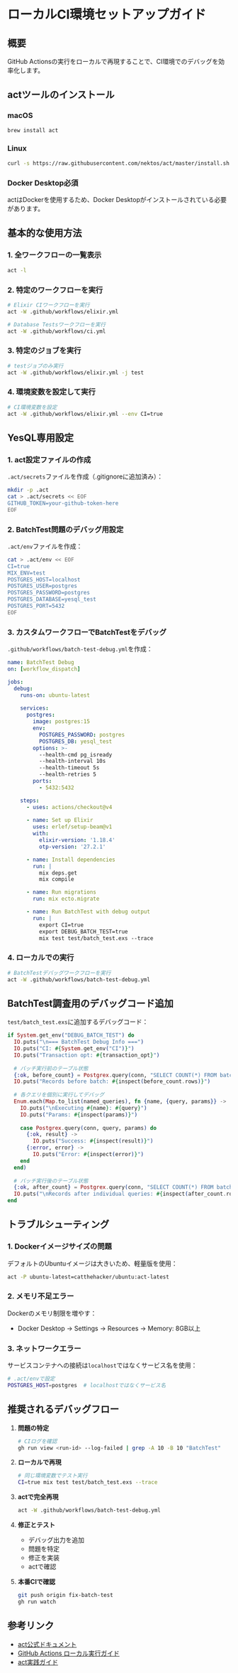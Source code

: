 # ローカルCI環境セットアップガイド

## 概要
GitHub Actionsの実行をローカルで再現することで、CI環境でのデバッグを効率化します。

## actツールのインストール

### macOS
```bash
brew install act
```

### Linux
```bash
curl -s https://raw.githubusercontent.com/nektos/act/master/install.sh | sudo bash
```

### Docker Desktop必須
actはDockerを使用するため、Docker Desktopがインストールされている必要があります。

## 基本的な使用方法

### 1. 全ワークフローの一覧表示
```bash
act -l
```

### 2. 特定のワークフローを実行
```bash
# Elixir CIワークフローを実行
act -W .github/workflows/elixir.yml

# Database Testsワークフローを実行
act -W .github/workflows/ci.yml
```

### 3. 特定のジョブを実行
```bash
# testジョブのみ実行
act -W .github/workflows/elixir.yml -j test
```

### 4. 環境変数を設定して実行
```bash
# CI環境変数を設定
act -W .github/workflows/elixir.yml --env CI=true
```

## YesQL専用設定

### 1. act設定ファイルの作成
`.act/secrets`ファイルを作成（.gitignoreに追加済み）：
```bash
mkdir -p .act
cat > .act/secrets << EOF
GITHUB_TOKEN=your-github-token-here
EOF
```

### 2. BatchTest問題のデバッグ用設定
`.act/env`ファイルを作成：
```bash
cat > .act/env << EOF
CI=true
MIX_ENV=test
POSTGRES_HOST=localhost
POSTGRES_USER=postgres  
POSTGRES_PASSWORD=postgres
POSTGRES_DATABASE=yesql_test
POSTGRES_PORT=5432
EOF
```

### 3. カスタムワークフローでBatchTestをデバッグ
`.github/workflows/batch-test-debug.yml`を作成：
```yaml
name: BatchTest Debug
on: [workflow_dispatch]

jobs:
  debug:
    runs-on: ubuntu-latest
    
    services:
      postgres:
        image: postgres:15
        env:
          POSTGRES_PASSWORD: postgres
          POSTGRES_DB: yesql_test
        options: >-
          --health-cmd pg_isready
          --health-interval 10s
          --health-timeout 5s
          --health-retries 5
        ports:
          - 5432:5432

    steps:
      - uses: actions/checkout@v4
      
      - name: Set up Elixir
        uses: erlef/setup-beam@v1
        with:
          elixir-version: '1.18.4'
          otp-version: '27.2.1'

      - name: Install dependencies
        run: |
          mix deps.get
          mix compile

      - name: Run migrations
        run: mix ecto.migrate

      - name: Run BatchTest with debug output
        run: |
          export CI=true
          export DEBUG_BATCH_TEST=true
          mix test test/batch_test.exs --trace
```

### 4. ローカルでの実行
```bash
# BatchTestデバッグワークフローを実行
act -W .github/workflows/batch-test-debug.yml
```

## BatchTest調査用のデバッグコード追加

`test/batch_test.exs`に追加するデバッグコード：
```elixir
if System.get_env("DEBUG_BATCH_TEST") do
  IO.puts("\n=== BatchTest Debug Info ===")
  IO.puts("CI: #{System.get_env("CI")}")
  IO.puts("Transaction opt: #{transaction_opt}")
  
  # バッチ実行前のテーブル状態
  {:ok, before_count} = Postgrex.query(conn, "SELECT COUNT(*) FROM batch_test", [])
  IO.puts("Records before batch: #{inspect(before_count.rows)}")
  
  # 各クエリを個別に実行してデバッグ
  Enum.each(Map.to_list(named_queries), fn {name, {query, params}} ->
    IO.puts("\nExecuting #{name}: #{query}")
    IO.puts("Params: #{inspect(params)}")
    
    case Postgrex.query(conn, query, params) do
      {:ok, result} ->
        IO.puts("Success: #{inspect(result)}")
      {:error, error} ->
        IO.puts("Error: #{inspect(error)}")
    end
  end)
  
  # バッチ実行後のテーブル状態
  {:ok, after_count} = Postgrex.query(conn, "SELECT COUNT(*) FROM batch_test", [])
  IO.puts("\nRecords after individual queries: #{inspect(after_count.rows)}")
end
```

## トラブルシューティング

### 1. Dockerイメージサイズの問題
デフォルトのUbuntuイメージは大きいため、軽量版を使用：
```bash
act -P ubuntu-latest=catthehacker/ubuntu:act-latest
```

### 2. メモリ不足エラー
Dockerのメモリ制限を増やす：
- Docker Desktop → Settings → Resources → Memory: 8GB以上

### 3. ネットワークエラー
サービスコンテナへの接続は`localhost`ではなくサービス名を使用：
```bash
# .act/envで設定
POSTGRES_HOST=postgres  # localhostではなくサービス名
```

## 推奨されるデバッグフロー

1. **問題の特定**
   ```bash
   # CIログを確認
   gh run view <run-id> --log-failed | grep -A 10 -B 10 "BatchTest"
   ```

2. **ローカルで再現**
   ```bash
   # 同じ環境変数でテスト実行
   CI=true mix test test/batch_test.exs --trace
   ```

3. **actで完全再現**
   ```bash
   act -W .github/workflows/batch-test-debug.yml
   ```

4. **修正とテスト**
   - デバッグ出力を追加
   - 問題を特定
   - 修正を実装
   - actで確認

5. **本番CIで確認**
   ```bash
   git push origin fix-batch-test
   gh run watch
   ```

## 参考リンク
- [act公式ドキュメント](https://github.com/nektos/act)
- [GitHub Actions ローカル実行ガイド](https://openstandia.jp/tech/column/ac20221209/)
- [act実践ガイド](https://zenn.dev/skanehira/articles/2021-03-16-act)